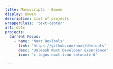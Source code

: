 ```yaml
---
title: Manuscripts - Bowen
display: Bowen
description: List of projects 
wrapperClass: 'text-center'
art: dots
projects:
  Current Focus:
    - name: 'Nuxt DevTools'
      link: 'https://github.com/nuxt/devtools'
      desc: 'Unleash Nuxt Developer Experience'
      icon: 'i-logos-nuxt-icon saturate-0'

---
```


<!-- @layout-full-width -->
<ListProjects :projects="frontmatter.projects" />
